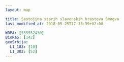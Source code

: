 ```yaml
---
layout: map

title: Sastojina starih slavonskih hrastova Smogva
last_modified_at: 2018-05-25T17:35:39+02:00

WDPA: [555552430]
BioRaS: [142]
geoSrbija:
  L1_183: [10]
  L1_302: [52]
---
```

